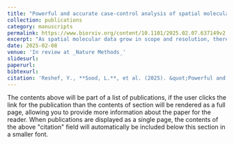 ```yaml
---
title: "Powerful and accurate case-control analysis of spatial molecular data with deep learning-defined tissue microniches"
collection: publications
category: manuscripts
permalink: https://www.biorxiv.org/content/10.1101/2025.02.07.637149v2
excerpt: "As spatial molecular data grow in scope and resolution, there is a pressing need to identify key spatial structures associated with disease. Current approaches often rely on hand-crafted features such as local abundances of manually annotated, discrete cell types, which may overlook important signals. Here we introduce variational inference-based microniche analysis (VIMA), a method that combines deep learning with principled statistics to discover associated spatial features with greater flexibility and precision. VIMA uses a variational autoencoder to extract numerical 'fingerprints' from small tissue patches that capture their biological content. It uses these fingerprints to define a large number of 'microniches' - small, potentially overlapping groups of tissue patches with highly similar biology that span multiple samples. It then uses rigorous statistics to identify microniches whose abundance correlates with case-control status. We show in simulations that VIMA is well calibrated and more powerful and accurate than other approaches. We then apply VIMA to a 140-gene spatial transcriptomics dataset in Alzheimer's dementia, a 54-marker CO-Detection by indEXing (CODEX) dataset in ulcerative colitis (UC), and a 7-marker immunohistochemistry dataset in rheumatoid arthritis (RA), in each case recapitulating known biology and identifying novel spatial features of disease."
date: 2025-02-08
venue: 'In review at _Nature Methods_'
slidesurl: 
paperurl: 
bibtexurl: 
citation: 'Reshef, Y., **Sood, L.**, et al. (2025). &quot;Powerful and accurate case-control analysis of spatial molecular data with deep learning-defined tissue microniches.&quot; <i>biorXiv</i>. 1(1).'
---
```

The contents above will be part of a list of publications, if the user clicks the link for the publication than the contents of section will be rendered as a full page, allowing you to provide more information about the paper for the reader. When publications are displayed as a single page, the contents of the above "citation" field will automatically be included below this section in a smaller font.
